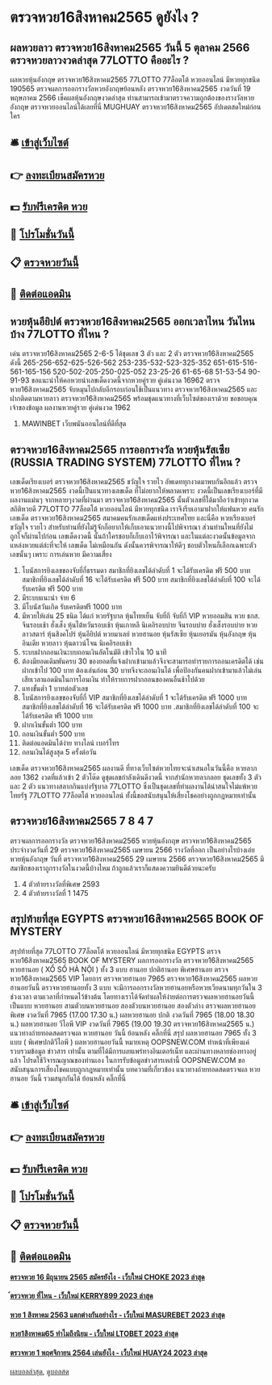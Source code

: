 # ตรวจหวย16สิงหาคม2565 ดูยังไง ?
## ผลหวยลาว ตรวจหวย16สิงหาคม2565 วันนี้ 5 ตุลาคม 2566 ตรวจหวยลาวงวดล่าสุด 77LOTTO คืออะไร ?
ผลหวยหุ้นอังกฤษ ตรวจหวย16สิงหาคม2565 77LOTTO 77ล็อตโต้ หวยออนไลน์ มีหวยทุกชนิด 190565 ตรวจผลการออกรางวัลหวยอังกฤษย้อนหลัง ตรวจหวย16สิงหาคม2565 งวดวันที่ 19 พฤษภาคม 2566 เช็คผลหุ้นอังกฤษงวดล่าสุด ท่านสามารถเข้ามาตรวจความถูกต้องของรางวัลหวยอังกฤษ ตรวจหวยออนไลน์ได้เลยที่นี่ MUGHUAY ตรวจหวย16สิงหาคม2565 อัปเดตสดใหม่ก่อนใคร

## 🛎 [เข้าสู่เว็บไซต์](https://bit.ly/3BG5bNw)
## 👉 [ลงทะเบียนสมัครหวย](https://bit.ly/3BG5bNw)
## 💵 [รับฟรีเครดิต หวย](https://bit.ly/3C3mvgS)
## 👑 [โปรโมชั่นวันนี้](https://bit.ly/3C3mvgS)
## 📋 [ตรวจหวยวันนี้](https://bit.ly/3C3mvgS)
## 📱 [ติดต่อแอดมิน](https://bit.ly/3C3mvgS)

## หวยหุ้นอียิปต์ ตรวจหวย16สิงหาคม2565 ออกเวลาไหน วันไหนบ้าง 77LOTTO ที่ไหน ?
เด่น ตรวจหวย16สิงหาคม2565 2-6-5 ได้ชุดเลข 3 ตัว และ 2 ตัว ตรวจหวย16สิงหาคม2565 ดังนี้
265-256-652-625-526-562
253-235-532-523-325-352
651-615-516-561-165-156
520-502-205-250-025-052
23-25-26
61-65-68
51-53-54
90-91-93
ขอแนะนำให้คอหวยนำเลขเด็ดงวดนี้จากหวยคู่รวย คู่เด่นงวด 16962 ตรวจหวย16สิงหาคม2565 จับหมุนไปกลับอีกรอบก่อนใช้เป็นแนวทาง ตรวจหวย16สิงหาคม2565 และฝากติดตามหวยลาว ตรวจหวย16สิงหาคม2565 พร้อมชุดแนวทางที่เว็บไซต์ของเราด้วย
ขอขอบคุณเจ้าของข้อมูล
ผลงานหวยคู่รวย คู่เด่นงวด 1962

1. MAWINBET เว็บพนันออนไลน์ที่ดีที่สุด

## ตรวจหวย16สิงหาคม2565 การออกรางวัล หวยหุ้นรัสเซีย (RUSSIA TRADING SYSTEM) 77LOTTO ที่ไหน ?
เลขเด็ดเรียงเบอร์ ตรวจหวย16สิงหาคม2565 ขวัญใจ รวยไว อัพเดททุกงวดมาพบกันอีกแล้ว ตรวจหวย16สิงหาคม2565 งวดนี้เป็นแนวทางเลขเด็ด ที่ไม่อยากให้พลาดเพราะ งวดนี้เป็นเลขเรียงเบอร์ที่มีผลงานแม่นๆ จากหลายๆงวดที่ผ่านมา ตรวจหวย16สิงหาคม2565 นั้นตัวเลขที่ใด้มาถือว่าเข้าทุกงวด สถิติหวยดี 77LOTTO 77ล็อตโต้ หวยออนไลน์ มีหวยทุกชนิด เราจึงรีบเอามาฝากให้แฟนหวย คนรักเลขเด็ด ตรวจหวย16สิงหาคม2565 สมาคมคนรักเลขเด็ดแห่งประเทศไทย และนี่คือ หวยเรียงเบอร์ ขวัญใจ รวยไว สำหรับท่านที่ยังไม่รู้จักก็อยากให้เก็บเอาแนวทางนี้ไปพิจารณา ส่วนท่านใหนที่ยังไม่ถูกใจก็ผ่านไปก่อน
เลขเด็ดงวดนี้ นั้นถ้าใครชอบก็เก็บเอาไว้พิจารณา และในแต่ละงวดนั้นข้อมูลจากแหล่งหวยแต่ล่ะที่จะให้ เลขเด็ด ไม่เหมือนกัน ดังนั้นควรพิจารณาให้ดีๆ ชอบตัวใหนก็เลือกเฉพาะตัวเลขนั้นๆ เพราะ การเล่นหวย มีความเสี่ยง
1. โบนัสการยิงเลขของจับยี่กี่ธรรมดา สมาชิกที่ยิงเลขได้ลำดับที่ 1 จะได้รับเครดิต ฟรี 500 บาท สมาชิกที่ยิงเลขได้ลำดับที่ 16 จะได้รับเครดิต ฟรี 500 บาท สมาชิกที่ยิงเลขได้ลำดับที่ 100 จะได้รับเครดิต ฟรี 500 บาท
2. มีระบบแนะนำ จ่าย 6
3. มีโบนัสวันเกิด รับเครดิตฟรี 1000 บาท
4. มีหวยให้เล่น 25 ชนิด ได้แก่ หวยรัฐบาล หุ้นไทยเย็น จับยี่กี จับยี่กี VIP หวยออมสิน หวย ธกส. จีนรอบเช้า ฮั่งเส็ง หุ้นไต้หวันรอบเช้า หุ้นเกาหลี นิเคอิรอบบ่าย จีนรอบบ่าย ฮั่งเส็งรอบบ่าย หวยลาวสตาร์ หุ้นสิงคโปร์ หุ้นอียิปต์ หวยมาเลย์ หวยฮานอย หุ้นรัสเซีย หุ้นเยอรมัน หุ้นอังกฤษ หุ้นอินเดีย หวยลาว หุ้นดาวน์โจน นิเคอิรอบเช้า
5. ระบบฝากถอนเงินะบบถอนเงินอัตโนมัติ เข้าไวใน 10 นาที
6. ต้องมียอดเดิมพันครบ 30 ของยอดที่แจ้งฝากเข้ามาแล้วจึงจะสามารถทำรายการถอนเครดิตได้ เช่น ฝากเข้าไป 100 บาท ต้องเล่นก่อน 30 บาทจึงจะถอนเงินได้ เพื่อป้องกันคนฝากเข้ามาแล้วไม่เล่น เสียเวลาแอดมินในการโอนเงิน ทำให้รายการฝากถอนของคนอื่นช้าไปด้วย
7. แทงขั้นต่ำ 1 บาทต่อตัวเลข
8. โบนัสการยิงเลขของจับยี่กี่ VIP สมาชิกที่ยิงเลขได้ลำดับที่ 1 จะได้รับเครดิต ฟรี 1000 บาท สมาชิกที่ยิงเลขได้ลำดับที่ 16 จะได้รับเครดิต ฟรี 1000 บาท .สมาชิกที่ยิงเลขได้ลำดับที่ 100 จะได้รับเครดิต ฟรี 1000 บาท
9. ฝากเงินขั้นต่ำ 100 บาท
10. ถอนเงินขั้นต่ำ 500 บาท
11. ติดต่อแอดมินได้ง่าย ทางไลน์ เบอร์โทร
12. ถอนเงินได้สูงสุด 5 ครั้งต่อวัน

เลขเด็ด ตรวจหวย16สิงหาคม2565 ผลงานดี ที่ทางเว็บไซต์หวยไทยจะนำเสนอในวันนี้คือ หวยลาภลอย 1362 งวดที่แล้วเข้า 2 ตัวโต๊ด ดูชุดเลขกำลังเดินดีงวดนี้ จากสำนักหวยลาภลอย ชุดเลขทั้ง 3 ตัว และ 2 ตัว แนวทางสลากกินแบ่งรัฐบาล 77LOTTO ซึ่งเป็นชุดเลขที่ทำผลงานได้น่าสนใจไม่แพ้หวยไทยรัฐ 77LOTTO 77ล็อตโต้ หวยออนไลน์ ทั้งนี้ขอสนับสนุนให้เสี่ยงโชคอย่างถูกกฎหมายเท่านั้น

## ตรวจหวย16สิงหาคม2565 7 8 4 7
ตรวจผลการออกรางวัล ตรวจหวย16สิงหาคม2565 หวยหุ้นอังกฤษ ตรวจหวย16สิงหาคม2565 ประจำงวดวันที่ 29 ตรวจหวย16สิงหาคม2565 เมษายน 2566 รางวัลที่ออก
เป็นอย่างไรบ้างเอ่ย หวยหุ้นอังกฤษ วันที่ ตรวจหวย16สิงหาคม2565 29 เมษายน 2566 ตรวจหวย16สิงหาคม2565 มีสมาชิกของเราถูกรางวัลในงวดนี้บ้างไหม ถ้าถูกแล้วเราก็แสดงความยินดีด้วยนะครับ
1. 4 ตัวท้ายรางวัลที่พิเศษ 2593
2. 4 ตัวท้ายรางวัลที่ 1 1475

## สรุปท้ายที่สุด EGYPTS ตรวจหวย16สิงหาคม2565 BOOK OF MYSTERY
สรุปท้ายที่สุด 77LOTTO 77ล็อตโต้ หวยออนไลน์ มีหวยทุกชนิด EGYPTS ตรวจหวย16สิงหาคม2565 BOOK OF MYSTERY ผลการออกรางวัล ตรวจหวย16สิงหาคม2565 หวยฮานอย ( XỔ SỐ HÀ NỘI ) ทั้ง 3 แบบ ฮานอย ปกติฮานอย พิเศษฮานอย ตรวจหวย16สิงหาคม2565 VIP
โดยการ ตรวจหวยฮานอย 7965 ตรวจหวย16สิงหาคม2565 ผลหวยฮานอยวันนี้ ตรวจหวยฮานอยทั้ง 3 แบบ จะมีการออกรางวัลหวยฮานอยหรือหวยเวียดนามทุกวันใน 3 ช่วงเวลา ตามเวลาที่กำหนดไว้ข้างต้น โดยทางเราได้จัดทำผลให้ง่ายต่อการตรวจผลหวยฮานอยวันนี้ เป็นแบบ หวยฮานอย สามตัวบนหวยฮานอย สองตัวบนหวยฮานอย สองตัวล่าง
ตรวจผลหวยฮานอย พิเศษ งวดวันที่ 7965 (17.00 17.30 น.)
ผลหวยฮานอย ปกติ งวดวันที่ 7965 (18.00 18.30 น.)
ผลหวยฮานอย วีไอพี VIP งวดวันที่ 7965 (19.00 19.30 ตรวจหวย16สิงหาคม2565 น.)
 แนวทางถ่ายทอดสดตรวจผล หวยฮานอย วันนี้ ย้อนหลัง คลิ๊กที่นี่ 
สรุป ผลหวยฮานอย 7965 ทั้ง 3 แบบ ( พิเศษปกติวีไอพี ) ผลหวยฮานอยวันนี้
หมายเหตุ OOPSNEW.COM ทำหน้าที่เพียงแค่รวบรวมข้อมูล ข่าวสาร เท่านั้น ตามที่ได้มีการเผยแพร่ทางอินเตอร์เน็ท และผ่านทางหลายช่องทางอยู่แล้ว โปรดใช้วิจารณญาณของท่านเอง ในการรับข้อมูลข่าวสารเหล่านี้ OOPSNEW.COM ขอสนับสนุนการเสี่ยงโชคแบบถูกกฎหมายเท่านั้น
บทความที่เกี่ยวข้อง
แนวทางถ่ายทอดสดตรวจผล หวยฮานอย วันนี้ รวมสนุกกันได้ ย้อนหลัง คลิ๊กที่นี่

## 🛎 [เข้าสู่เว็บไซต์](https://bit.ly/3BG5bNw)
## 👉 [ลงทะเบียนสมัครหวย](https://bit.ly/3BG5bNw)
## 💵 [รับฟรีเครดิต หวย](https://bit.ly/3C3mvgS)
## 👑 [โปรโมชั่นวันนี้](https://bit.ly/3C3mvgS)
## 📋 [ตรวจหวยวันนี้](https://bit.ly/3C3mvgS)
## 📱 [ติดต่อแอดมิน](https://bit.ly/3C3mvgS)

#### [ตรวจหวย 16 มิถุนายน 2565 สมัครยังไง - เว็บใหม่ CHOKE 2023 ล่าสุด](https://atom.io/themes/ตรวจหวย%2016%20มิถุนายน%202565%20สมัครยังไง%20-%20เว็บใหม่%20choke%202023%20ล่าสุด)
#### [์ตรวจหวย ที่ไหน - เว็บใหม่ KERRY899 2023 ล่าสุด](https://atom.io/themes/์ตรวจหวย%20ที่ไหน%20-%20เว็บใหม่%20kerry899%202023%20ล่าสุด)
#### [หวย 1 สิงหาคม 2563 แตกต่างกันอย่างไร - เว็บใหม่ MASUREBET 2023 ล่าสุด](https://atom.io/themes/หวย%201%20สิงหาคม%202563%20แตกต่างกันอย่างไร%20-%20เว็บใหม่%20masurebet%202023%20ล่าสุด)
#### [หวย1สิงหาคม65 ทำไมถึงนิยม - เว็บใหม่ LTOBET 2023 ล่าสุด](https://atom.io/themes/หวย1สิงหาคม65%20ทำไมถึงนิยม%20-%20เว็บใหม่%20ltobet%202023%20ล่าสุด)
#### [ตรวจหวย 1 พฤศจิกายน 2564 เล่นยังไง - เว็บใหม่ HUAY24 2023 ล่าสุด](https://atom.io/themes/ตรวจหวย%201%20พฤศจิกายน%202564%20เล่นยังไง%20-%20เว็บใหม่%20huay24%202023%20ล่าสุด)

[ผลบอลล่าสุด](https://siamsport.tv "ผลบอลล่าสุด"), [ดูบอลสด](https://siamsport.tv/ดูบอลสด "ดูบอลสด")